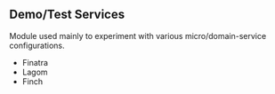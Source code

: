 Demo/Test Services
--
Module used mainly to experiment with various micro/domain-service configurations.
- Finatra
- Lagom
- Finch 
